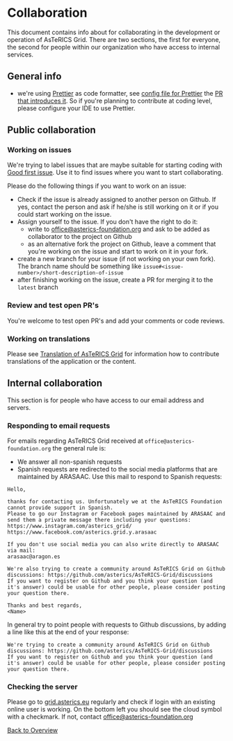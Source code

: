 # Collaboration

This document contains info about for collaborating in the development or operation of AsTeRICS Grid.
There are two sections, the first for everyone, the second for people within our organization who have access to internal
services.

## General info
* we're using [Prettier](https://prettier.io/) as code formatter, see [config file for Prettier](https://github.com/asterics/AsTeRICS-Grid/blob/master/.prettierrc) the [PR that introduces it](https://github.com/asterics/AsTeRICS-Grid/pull/246). So if you're planning to contribute at coding level, please configure your IDE to use Prettier.

## Public collaboration
### Working on issues
We're trying to label issues that are maybe suitable for starting coding with [Good first issue](https://github.com/asterics/AsTeRICS-Grid/issues?q=is%3Aissue+is%3Aopen+label%3A%22good+first+issue%22). Use it to find issues where you want to start collaborating.

Please do the following things if you want to work on an issue:
* Check if the issue is already assigned to another person on Github. If yes, contact the person and ask if he/she is still working on it or if you could start working on the issue.
* Assign yourself to the issue. If you don't have the right to do it:
   * write to office@asterics-foundation.org and ask to be added as collaborator to the project on Github
   * as an alternative fork the project on Github, leave a comment that you're working on the issue and start to work on it in your fork.
* create a new branch for your issue (if not working on your own fork). The branch name should be something like `issue#<issue-number>/short-description-of-issue`
* after finishing working on the issue, create a PR for merging it to the `latest` branch

### Review and test open PR's
You're welcome to test open PR's and add your comments or code reviews.

### Working on translations
Please see [Translation of AsTeRICS Grid](https://github.com/asterics/AsTeRICS-Grid/blob/master/docs/documentation_user/09_translation.md) for information how to contribute translations of the application or the content.

## Internal collaboration
This section is for people who have access to our email address and servers.

### Responding to email requests
For emails regarding AsTeRICS Grid received at `office@asterics-foundation.org` the general rule is:
* We answer all non-spanish requests
* Spanish requests are redirected to the social media platforms that are maintained by ARASAAC. Use this mail to respond to Spanish requests:

```
Hello,

thanks for contacting us. Unfortunately we at the AsTeRICS Foundation cannot provide support in Spanish.
Please to go our Instagram or Facebook pages maintained by ARASAAC and send them a private message there including your questions:
https://www.instagram.com/asterics_grid/
https://www.facebook.com/asterics.grid.y.arasaac

If you don't use social media you can also write directly to ARASAAC via mail:
arasaac@aragon.es

We're also trying to create a community around AsTeRICS Grid on Github discussions: https://github.com/asterics/AsTeRICS-Grid/discussions
If you want to register on Github and you think your question (and it's answer) could be usable for other people, please consider posting your question there.

Thanks and best regards,
<Name>
```

In general try to point people with requests to Github discussions, by adding a line like this at the end of your response:
```
We're trying to create a community around AsTeRICS Grid on Github discussions: https://github.com/asterics/AsTeRICS-Grid/discussions
If you want to register on Github and you think your question (and it's answer) could be usable for other people, please consider posting your question there.
```

### Checking the server
Please go to [grid.asterics.eu](https://grid.asterics.eu/) regularly and check if login with an existing online user is working. On the bottom left you should see the cloud symbol with a checkmark. If not, contact office@asterics-foundation.org

[Back to Overview](README.md)
